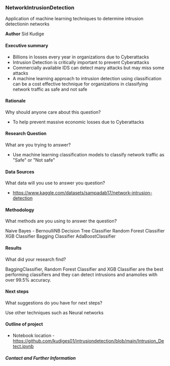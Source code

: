 ### NetworkIntrusionDetection
Application of machine learning techniques to determine intrusion detectionin networks

**Author**
Sid Kudige

#### Executive summary

- Billions in losses every year in organizations due to Cyberattacks
- Intrusion Detection is critically important to prevent Cyberattacks
- Commercially available IDS can detect many attacks but may miss some attacks 
- A machine learning approach to intrusion detection using classification can be a cost effective technique for organizations in classifying network traffic as safe and not safe

#### Rationale
Why should anyone care about this question?

- To help prevent massive economic losses due to Cyberattacks

#### Research Question
What are you trying to answer?

- Use machine learning classification models to classify network traffic as "Safe" or "Not safe"

#### Data Sources
What data will you use to answer you question?

- https://www.kaggle.com/datasets/sampadab17/network-intrusion-detection

#### Methodology
What methods are you using to answer the question?

   Naive Bayes - BernoulliNB
   Decision Tree Classifier
   Random Forest Classifier
   XGB Classifier
   Bagging Classifier
   AdaBoostClassifier

#### Results
What did your research find?

BaggingClassifier, Random Forest Classifier and XGB Classifier are the best performing classifiers and they can detect intrusions and anamolies with over 99.5% accuracy.

#### Next steps
What suggestions do you have for next steps?

Use other techniques such as Neural networks

#### Outline of project

- Notebook location - https://github.com/kudiges01/intrusiondetection/blob/main/Intrusion_Detect.ipynb

##### Contact and Further Information

